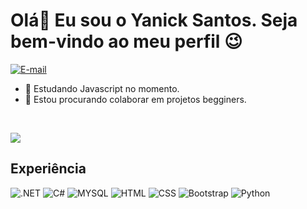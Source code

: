 <h1 style "border-buttom: 3px;">Olá👋 Eu sou o Yanick Santos. Seja bem-vindo ao meu perfil 😉</h1>

[![E-mail](https://img.shields.io/badge/Microsoft_Outlook-0078D4?style=for-the-badge&logo=microsoft-outlook&logoColor=white)](yanickeduardo@outlook.com)


- 🌱 Estudando Javascript no momento.
- 👯 Estou procurando colaborar em projetos begginers.

<br/><div >
          <img src="https://github-readme-stats.vercel.app/api/top-langs/?username=Yanicksantos&layout=compact&langs_count=16&theme=solarized-light"/>
</div>


<h2 style ="border-buttom: 2px">Experiência</h2>

![.NET](https://img.shields.io/badge/.NET-5C2D91?style=for-the-badge&logo=.net&logoColor=white)
![C#](https://img.shields.io/badge/C%23-239120?style=for-the-badge&logo=c-sharp&logoColor=white)
![MYSQL](https://img.shields.io/badge/MySQL-00000F?style=for-the-badge&logo=mysql&logoColor=white)
![HTML](https://img.shields.io/badge/HTML5-E34F26?style=for-the-badge&logo=html5&logoColor=white)
![CSS](https://img.shields.io/badge/CSS3-1572B6?style=for-the-badge&logo=css3&logoColor=white)
![Bootstrap](https://img.shields.io/badge/Bootstrap-563D7C?style=for-the-badge&logo=bootstrap&logoColor=white)
![Python](https://img.shields.io/badge/Python-14354C?style=for-the-badge&logo=python&logoColor=white)


